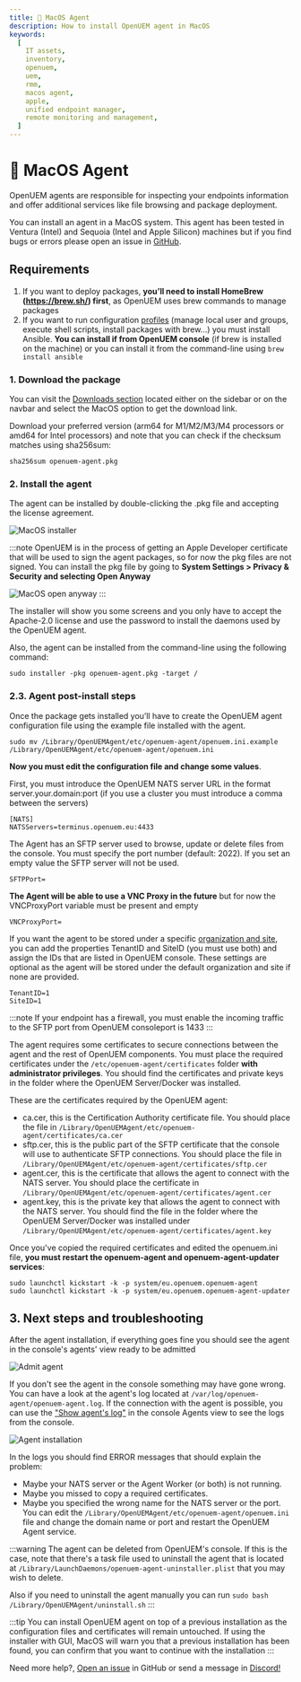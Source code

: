 ```yaml
---
title: 🍎 MacOS Agent
description: How to install OpenUEM agent in MacOS
keywords:
  [
    IT assets,
    inventory,
    openuem,
    uem,
    rmm,
    macos agent,
    apple,
    unified endpoint manager,
    remote monitoring and management,
  ]
---
```


# 🍎 MacOS Agent

OpenUEM agents are responsible for inspecting your endpoints information and offer additional services like file browsing and package deployment.

You can install an agent in a MacOS system. This agent has been tested in Ventura (Intel) and Sequoia (Intel and Apple Silicon) machines but if you find bugs or errors please open an issue in [GitHub](https://github.com/open-uem/openuem-console/issues/new/choose).

## Requirements

1. If you want to deploy packages, **you’ll need to install HomeBrew (https://brew.sh/) first**, as OpenUEM uses brew commands to manage packages
2. If you want to run configuration [profiles](/docs/04-Console/13-profiles.md) (manage local user and groups, execute shell scripts, install packages with brew...) you must install Ansible. **You can install if from OpenUEM console** (if brew is installed on the machine) or you can install it from the command-line using `brew install ansible`

### 1. Download the package

You can visit the [Downloads section](/docs/Downloads/macos) located either on the sidebar or on the navbar and select the MacOS option to get the download link.

Download your preferred version (arm64 for M1/M2/M3/M4 processors or amd64 for Intel processors) and note that you can check if the checksum matches using sha256sum:

```(bash)
sha256sum openuem-agent.pkg
```

### 2. Install the agent

The agent can be installed by double-clicking the .pkg file and accepting the license agreement.

![MacOS installer](/img/agent/macos_license.png)

:::note
OpenUEM is in the process of getting an Apple Developer certificate that will be used to sign the agent packages, so for now the pkg files are not signed. You can install the pkg file by going to **System Settings > Privacy & Security and selecting Open Anyway**

![MacOS open anyway](/img/agent/macos_open_anyway.png)
:::

The installer will show you some screens and you only have to accept the Apache-2.0 license and use the password to install the daemons used by the OpenUEM agent.

Also, the agent can be installed from the command-line using the following command:

```(bash)
sudo installer -pkg openuem-agent.pkg -target /
```

### 2.3. Agent post-install steps

Once the package gets installed you’ll have to create the OpenUEM agent configuration file using the example file installed with the agent.

```(bash)
sudo mv /Library/OpenUEMAgent/etc/openuem-agent/openuem.ini.example /Library/OpenUEMAgent/etc/openuem-agent/openuem.ini
```

**Now you must edit the configuration file and change some values**.

First, you must introduce the OpenUEM NATS server URL in the format server.your.domain:port (if you use a cluster you must introduce a comma between the servers)

```
[NATS]
NATSServers=terminus.openuem.eu:4433
```

The Agent has an SFTP server used to browse, update or delete files from the console. You must specify the port number (default: 2022). If you set an empty value the SFTP server will not be used.

```
SFTPPort=
```

**The Agent will be able to use a VNC Proxy in the future** but for now the VNCProxyPort variable must be present and empty

```
VNCProxyPort=
```

If you want the agent to be stored under a specific [organization and site](/docs/Console/multi-tenancy), you can add the properties TenantID and SiteID (you must use both) and assign the IDs that are listed in OpenUEM console. These settings are optional as the agent will be stored under the default organization and site if none are provided.

```
TenantID=1
SiteID=1
```

:::note
If your endpoint has a firewall, you must enable the incoming traffic to the SFTP port from OpenUEM consoleport is 1433
:::

The agent requires some certificates to secure connections between the agent and the rest of OpenUEM components. You must place the required certificates under the `/etc/openuem-agent/certificates` folder **with administrator privileges**. You should find the certificates and private keys in the folder where the OpenUEM Server/Docker was installed.

These are the certificates required by the OpenUEM agent:

- ca.cer, this is the Certification Authority certificate file. You should place the file in `/Library/OpenUEMAgent/etc/openuem-agent/certificates/ca.cer`
- sftp.cer, this is the public part of the SFTP certificate that the console will use to authenticate SFTP connections. You should place the file in `/Library/OpenUEMAgent/etc/openuem-agent/certificates/sftp.cer`
- agent.cer, this is the certificate that allows the agent to connect with the NATS server. You should place the certificate in `/Library/OpenUEMAgent/etc/openuem-agent/certificates/agent.cer`
- agent.key, this is the private key that allows the agent to connect with the NATS server. You should find the file in the folder where the OpenUEM Server/Docker was installed under `/Library/OpenUEMAgent/etc/openuem-agent/certificates/agent.key`

Once you've copied the required certificates and edited the openuem.ini file, **you must restart the openuem-agent and openuem-agent-updater services**:

```(bash)
sudo launchctl kickstart -k -p system/eu.openuem.openuem-agent
sudo launchctl kickstart -k -p system/eu.openuem.openuem-agent-updater
```

## 3. Next steps and troubleshooting

After the agent installation, if everything goes fine you should see the agent in the console's agents' view ready to be admitted

![Admit agent](/img/agent/macos_agents_console.png)

If you don't see the agent in the console something may have gone wrong. You can have a look at the agent's log located at `/var/log/openuem-agent/openuem-agent.log`. If the connection with the agent is possible, you can use the ["Show agent's log"](/docs/Console/agents#2-more-actions) in the console Agents view to see the logs from the console.

![Agent installation](/img/agent/debian_agent_logs.png)

In the logs you should find ERROR messages that should explain the problem:

- Maybe your NATS server or the Agent Worker (or both) is not running.
- Maybe you missed to copy a required certificates.
- Maybe you specified the wrong name for the NATS server or the port. You can edit the `/Library/OpenUEMAgent/etc/openuem-agent/openuem.ini` file and change the domain name or port and restart the OpenUEM Agent service.

:::warning
The agent can be deleted from OpenUEM's console. If this is the case, note that there's a task file used to uninstall the agent that is located at `/Library/LaunchDaemons/openuem-agent-uninstaller.plist` that you may wish to delete.

Also if you need to uninstall the agent manually you can run `sudo bash /Library/OpenUEMAgent/uninstall.sh`
:::

:::tip
You can install OpenUEM agent on top of a previous installation as the configuration files and certificates will remain untouched. If using the installer with GUI, MacOS will warn you that a previous installation has been found, you can confirm that you want to continue with the installation
:::

Need more help?, [Open an issue](https://github.com/open-uem/openuem-console/issues/new/choose) in GitHub or send a message in [Discord!](https://discord.com/invite/UQNBuNej5u)
